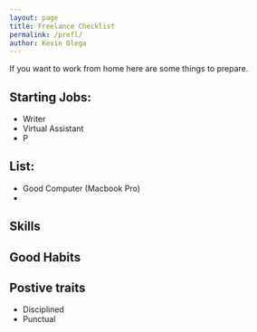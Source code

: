 ```yaml
---
layout: page
title: Freelance Checklist
permalink: /prefl/
author: Kevin Olega
---
```

If you want to work from home here are some things to prepare.

## Starting Jobs:

- Writer
- Virtual Assistant
- P

## List:

- Good Computer (Macbook Pro)
- 


## Skills


## Good Habits


## Postive traits

- Disciplined
- Punctual